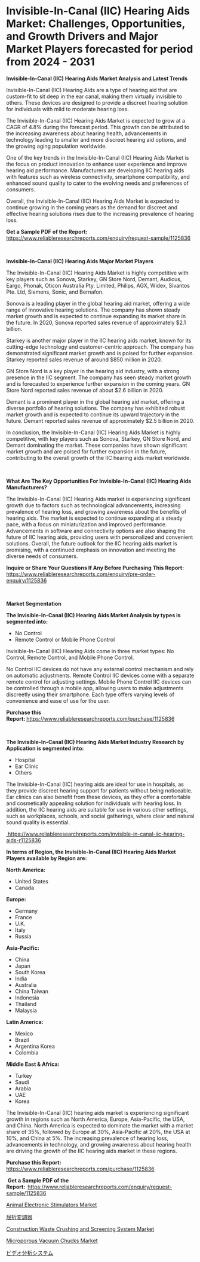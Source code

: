 <p><h1>Invisible-In-Canal (IIC) Hearing Aids Market: Challenges, Opportunities, and Growth Drivers and Major Market Players forecasted for period from 2024 - 2031</h1></p><p><strong>Invisible-In-Canal (IIC) Hearing Aids Market Analysis and Latest Trends</strong></p>
<p><p>Invisible-In-Canal (IIC) Hearing Aids are a type of hearing aid that are custom-fit to sit deep in the ear canal, making them virtually invisible to others. These devices are designed to provide a discreet hearing solution for individuals with mild to moderate hearing loss.</p><p>The Invisible-In-Canal (IIC) Hearing Aids Market is expected to grow at a CAGR of 4.8% during the forecast period. This growth can be attributed to the increasing awareness about hearing health, advancements in technology leading to smaller and more discreet hearing aid options, and the growing aging population worldwide.</p><p>One of the key trends in the Invisible-In-Canal (IIC) Hearing Aids Market is the focus on product innovation to enhance user experience and improve hearing aid performance. Manufacturers are developing IIC hearing aids with features such as wireless connectivity, smartphone compatibility, and enhanced sound quality to cater to the evolving needs and preferences of consumers.</p><p>Overall, the Invisible-In-Canal (IIC) Hearing Aids Market is expected to continue growing in the coming years as the demand for discreet and effective hearing solutions rises due to the increasing prevalence of hearing loss.</p></p>
<p><strong>Get a Sample PDF of the Report:&nbsp;</strong> <a href="https://www.reliableresearchreports.com/enquiry/request-sample/1125836">https://www.reliableresearchreports.com/enquiry/request-sample/1125836</a></p>
<p>&nbsp;</p>
<p><strong>Invisible-In-Canal (IIC) Hearing Aids Major Market Players</strong></p>
<p><p>The Invisible-In-Canal (IIC) Hearing Aids Market is highly competitive with key players such as Sonova, Starkey, GN Store Nord, Demant, Audicus, Eargo, Phonak, Oticon Australia Pty. Limited, Philips, AGX, Widex, Sivantos Pte. Ltd, Siemens, Sonic, and Bernafon.</p><p>Sonova is a leading player in the global hearing aid market, offering a wide range of innovative hearing solutions. The company has shown steady market growth and is expected to continue expanding its market share in the future. In 2020, Sonova reported sales revenue of approximately $2.1 billion.</p><p>Starkey is another major player in the IIC hearing aids market, known for its cutting-edge technology and customer-centric approach. The company has demonstrated significant market growth and is poised for further expansion. Starkey reported sales revenue of around $850 million in 2020.</p><p>GN Store Nord is a key player in the hearing aid industry, with a strong presence in the IIC segment. The company has seen steady market growth and is forecasted to experience further expansion in the coming years. GN Store Nord reported sales revenue of about $2.6 billion in 2020.</p><p>Demant is a prominent player in the global hearing aid market, offering a diverse portfolio of hearing solutions. The company has exhibited robust market growth and is expected to continue its upward trajectory in the future. Demant reported sales revenue of approximately $2.5 billion in 2020.</p><p>In conclusion, the Invisible-In-Canal (IIC) Hearing Aids Market is highly competitive, with key players such as Sonova, Starkey, GN Store Nord, and Demant dominating the market. These companies have shown significant market growth and are poised for further expansion in the future, contributing to the overall growth of the IIC hearing aids market worldwide.</p></p>
<p>&nbsp;</p>
<p><strong>What Are The Key Opportunities For Invisible-In-Canal (IIC) Hearing Aids Manufacturers?</strong></p>
<p><p>The Invisible-In-Canal (IIC) Hearing Aids market is experiencing significant growth due to factors such as technological advancements, increasing prevalence of hearing loss, and growing awareness about the benefits of hearing aids. The market is expected to continue expanding at a steady pace, with a focus on miniaturization and improved performance. Advancements in software and connectivity options are also shaping the future of IIC hearing aids, providing users with personalized and convenient solutions. Overall, the future outlook for the IIC hearing aids market is promising, with a continued emphasis on innovation and meeting the diverse needs of consumers.</p></p>
<p><strong>Inquire or Share Your Questions If Any Before Purchasing This Report:</strong> <a href="https://www.reliableresearchreports.com/enquiry/pre-order-enquiry/1125836">https://www.reliableresearchreports.com/enquiry/pre-order-enquiry/1125836</a></p>
<p>&nbsp;</p>
<p><strong>Market Segmentation</strong></p>
<p><strong>The Invisible-In-Canal (IIC) Hearing Aids Market Analysis by types is segmented into:</strong></p>
<p><ul><li>No Control</li><li>Remote Control or Mobile Phone Control</li></ul></p>
<p><p>Invisible-In-Canal (IIC) Hearing Aids come in three market types: No Control, Remote Control, and Mobile Phone Control. </p><p>No Control IIC devices do not have any external control mechanism and rely on automatic adjustments. Remote Control IIC devices come with a separate remote control for adjusting settings. Mobile Phone Control IIC devices can be controlled through a mobile app, allowing users to make adjustments discreetly using their smartphone. Each type offers varying levels of convenience and ease of use for the user.</p></p>
<p><strong>Purchase this Report:&nbsp;</strong><a href="https://www.reliableresearchreports.com/purchase/1125836">https://www.reliableresearchreports.com/purchase/1125836</a></p>
<p>&nbsp;</p>
<p><strong>The Invisible-In-Canal (IIC) Hearing Aids Market Industry Research by Application is segmented into:</strong></p>
<p><ul><li>Hospital</li><li>Ear Clinic</li><li>Others</li></ul></p>
<p><p>The Invisible-In-Canal (IIC) hearing aids are ideal for use in hospitals, as they provide discreet hearing support for patients without being noticeable. Ear clinics can also benefit from these devices, as they offer a comfortable and cosmetically appealing solution for individuals with hearing loss. In addition, the IIC hearing aids are suitable for use in various other settings, such as workplaces, schools, and social gatherings, where clear and natural sound quality is essential.</p></p>
<p><a href="https://www.reliableresearchreports.com/invisible-in-canal-iic-hearing-aids-r1125836">&nbsp;https://www.reliableresearchreports.com/invisible-in-canal-iic-hearing-aids-r1125836</a></p>
<p><strong>In terms of Region, the Invisible-In-Canal (IIC) Hearing Aids Market Players available by Region are:</strong></p>
<p>
    <p> <strong> North America: </strong>
        <ul>
            <li>United States</li>
            <li>Canada</li>
        </ul>
        </p> 
    <p> <strong> Europe: </strong>
        <ul>
            <li>Germany</li>
            <li>France</li>
            <li>U.K.</li>
            <li>Italy</li>
            <li>Russia</li>
        </ul>
        </p> 
    <p> <strong> Asia-Pacific: </strong>
        <ul>
            <li>China</li>
            <li>Japan</li>
            <li>South Korea</li>
            <li>India</li>
            <li>Australia</li>
            <li>China Taiwan</li>
            <li>Indonesia</li>
            <li>Thailand</li>
            <li>Malaysia</li>
        </ul>
        </p> 
    <p> <strong> Latin America: </strong>
        <ul>
            <li>Mexico</li>
            <li>Brazil</li>
            <li>Argentina Korea</li>
            <li>Colombia</li>
        </ul>
        </p> 
    <p> <strong> Middle East & Africa: </strong>
        <ul>
            <li>Turkey</li>
            <li>Saudi</li>
            <li>Arabia</li>
            <li>UAE</li>
            <li>Korea</li>
        </ul>
    </p>
    </p>
<p><p>The Invisible-In-Canal (IIC) hearing aids market is experiencing significant growth in regions such as North America, Europe, Asia-Pacific, the USA, and China. North America is expected to dominate the market with a market share of 35%, followed by Europe at 30%, Asia-Pacific at 20%, the USA at 10%, and China at 5%. The increasing prevalence of hearing loss, advancements in technology, and growing awareness about hearing health are driving the growth of the IIC hearing aids market in these regions.</p></p>
<p><strong>Purchase this Report: </strong><a href="https://www.reliableresearchreports.com/purchase/1125836">https://www.reliableresearchreports.com/purchase/1125836</a></p>
<p>&nbsp;<strong>Get a Sample PDF of the Report:&nbsp;&nbsp;</strong><a href="https://www.reliableresearchreports.com/enquiry/request-sample/1125836">https://www.reliableresearchreports.com/enquiry/request-sample/1125836</a></p>
<p><strong></strong></p>
<p><p><a href="https://www.linkedin.com/pulse/in-depth-analysis-global-animal-electronic-stimulators-market-q9bqf">Animal Electronic Stimulators Market</a></p><p><a href="https://github.com/adcxff01450218/Market-Research-Report-List-2/blob/main/9699452168967.md">屈折変調器</a></p><p><a href="https://github.com/JuliaFadel1922/Market-Research-Report-List-1/blob/main/construction-waste-crushing-and-screening-system-market.md">Construction Waste Crushing and Screening System Market</a></p><p><a href="https://github.com/moyahfrancoestellec51j635wcx/Market-Research-Report-List-3/blob/main/microporous-vacuum-chucks-market.md">Microporous Vacuum Chucks Market</a></p><p><a href="https://github.com/ReyesKohler20231/Market-Research-Report-List-2/blob/main/2987750168968.md">ビデオ分析システム</a></p></p>